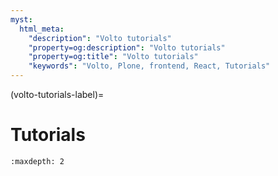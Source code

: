 ```yaml
---
myst:
  html_meta:
    "description": "Volto tutorials"
    "property=og:description": "Volto tutorials"
    "property=og:title": "Volto tutorials"
    "keywords": "Volto, Plone, frontend, React, Tutorials"
---
```


(volto-tutorials-label)=

# Tutorials

```{toctree}
:maxdepth: 2
```
